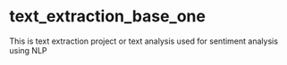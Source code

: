 # text_extraction_base_one
This is text extraction project or text analysis used for sentiment analysis using NLP
